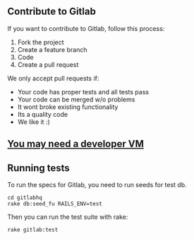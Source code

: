 ## Contribute to Gitlab 

If you want to contribute to Gitlab, follow this process:

1. Fork the project
2. Create a feature branch
3. Code
4. Create a pull request

We only accept pull requests if: 

* Your code has proper tests and all tests pass
* Your code can be merged w/o problems 
* It wont broke existing functionality
* Its a quality code
* We like it :)

## [You may need a developer VM](https://github.com/gitlabhq/developer-vm)

## Running tests

To run the specs for Gitlab, you need to run seeds for test db.

    cd gitlabhq
    rake db:seed_fu RAILS_ENV=test

Then you can run the test suite with rake:

    rake gitlab:test

